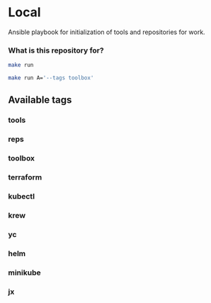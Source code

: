 # Local #

Ansible playbook for initialization of tools and repositories for work.

### What is this repository for? ###

```bash
make run
```

```bash
make run A='--tags toolbox'
```

## Available tags

### tools
### reps
### toolbox
### terraform
### kubectl
### krew
### yc
### helm
### minikube
### jx